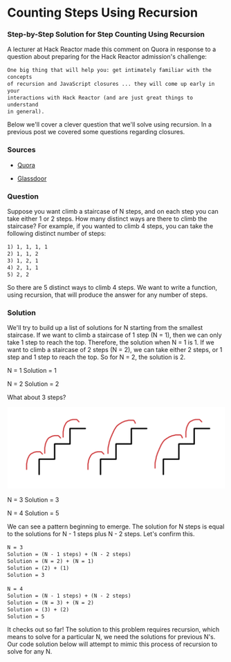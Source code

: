 # Counting Steps Using Recursion

### Step-by-Step Solution for Step Counting Using Recursion

A lecturer at Hack Reactor made this comment on Quora in response to a question
about preparing for the Hack Reactor admission's challenge:

	One big thing that will help you: get intimately familiar with the concepts
	of recursion and JavaScript closures ... they will come up early in your
	interactions with Hack Reactor (and are just great things to understand
	in general).

Below we'll cover a clever question that we'll solve using recursion.
In a previous post we covered some questions regarding closures.

### Sources

 * [Quora](https://www.quora.com/How-did-you-prepare-for-Hack-Reactors-admissions-challenge)

 * [Glassdoor](https://www.glassdoor.com/Interview/You-are-climbing-a-stair-case-Each-time-you-can-either-make-1-step-or-2-steps-The-staircase-has-n-steps-In-how-many-dist-QTN_133071.htm)

### Question

Suppose you want climb a staircase of N steps, and on each step you can take
either 1 or 2 steps. How many distinct ways are there to climb the staircase?
For example, if you wanted to climb 4 steps, you can take the following
distinct number of steps:

	1) 1, 1, 1, 1
	2) 1, 1, 2
	3) 1, 2, 1
	4) 2, 1, 1
	5) 2, 2

So there are 5 distinct ways to climb 4 steps. We want to write a function, using
recursion, that will produce the answer for any number of steps.

### Solution

We'll try to build up a list of solutions for N starting from the smallest staircase.
If we want to climb a staircase of 1 step (N = 1), then we can only take 1 step to
reach the top. Therefore, the solution when N = 1 is 1. If we want to climb a
staircase of 2 steps (N = 2), we can take either 2 steps, or 1 step and 1 step to
reach the top. So for N = 2, the solution is 2.

N = 1
Solution = 1

N = 2
Solution = 2

What about 3 steps? 

![Step Walking Using Recusion](recusionStepWalking.png)

N = 3 
Solution = 3

N = 4
Solution = 5

We can see a pattern beginning to emerge. The solution for N steps is equal to the
solutions for N - 1 steps plus N - 2 steps. Let's confirm this.

	N = 3
	Solution = (N - 1 steps) + (N - 2 steps)
	Solution = (N = 2) + (N = 1)
	Solution = (2) + (1)
	Solution = 3

	N = 4
	Solution = (N - 1 steps) + (N - 2 steps)
	Solution = (N = 3) + (N = 2)
	Solution = (3) + (2)
	Solution = 5

It checks out so far! The solution to this problem requires recursion, which means
to solve for a particular N, we need the solutions for previous N's. Our code
solution below will attempt to mimic this process of recursion to solve for any N.
